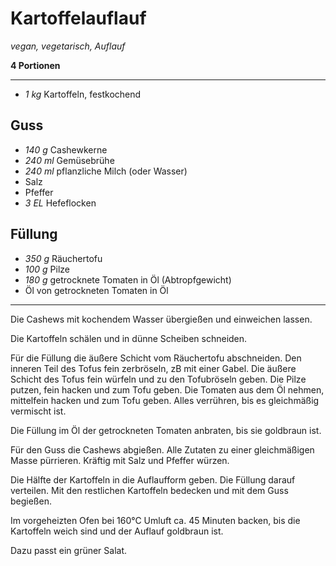 # Kartoffelauflauf

*vegan, vegetarisch, Auflauf*

**4 Portionen**

---

- *1 kg* Kartoffeln, festkochend

## Guss

- *140 g* Cashewkerne
- *240 ml* Gemüsebrühe
- *240 ml* pflanzliche Milch (oder Wasser)
- Salz
- Pfeffer
- *3 EL* Hefeflocken

## Füllung

- *350 g* Räuchertofu
- *100 g* Pilze
- *180 g* getrocknete Tomaten in Öl (Abtropfgewicht)
- Öl von getrockneten Tomaten in Öl

---

Die Cashews mit kochendem Wasser übergießen und einweichen lassen.

Die Kartoffeln schälen und in dünne Scheiben schneiden.

Für die Füllung die äußere Schicht vom Räuchertofu abschneiden. Den inneren Teil des Tofus fein zerbröseln, zB mit einer Gabel. Die äußere Schicht des Tofus fein würfeln und zu den Tofubröseln geben. Die Pilze putzen, fein hacken und zum Tofu geben. Die Tomaten aus dem Öl nehmen, mittelfein hacken und zum Tofu geben. Alles verrühren, bis es gleichmäßig vermischt ist.

Die Füllung im Öl der getrockneten Tomaten anbraten, bis sie goldbraun ist.

Für den Guss die Cashews abgießen. Alle Zutaten zu einer gleichmäßigen Masse pürrieren. Kräftig mit Salz und Pfeffer würzen.

Die Hälfte der Kartoffeln in die Auflaufform geben. Die Füllung darauf verteilen. Mit den restlichen Kartoffeln bedecken und mit dem Guss begießen.

Im vorgeheizten Ofen bei 160°C Umluft ca. 45 Minuten backen, bis die Kartoffeln weich sind und der Auflauf goldbraun ist.

Dazu passt ein grüner Salat.
